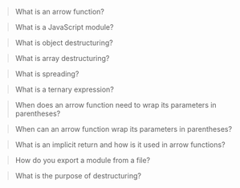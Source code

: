 > What is an arrow function?

> What is a JavaScript module?

> What is object destructuring?

> What is array destructuring?

> What is spreading?

> What is a ternary expression?

> When does an arrow function need to wrap its parameters in parentheses?

> When can an arrow function wrap its parameters in parentheses?

> What is an implicit return and how is it used in arrow functions?

> How do you export a module from a file?

> What is the purpose of destructuring?

